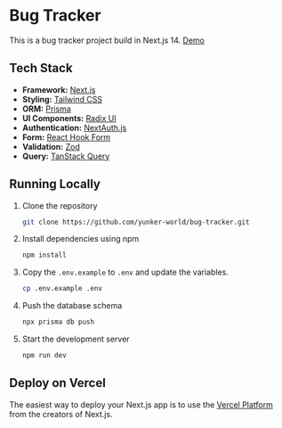 # Bug Tracker

This is a bug tracker project build in Next.js 14. [Demo](https://bug-tracker-mauve-three.vercel.app/)

## Tech Stack

- **Framework:** [Next.js](https://nextjs.org)
- **Styling:** [Tailwind CSS](https://tailwindcss.com)
- **ORM:** [Prisma](https://www.prisma.io/)
- **UI Components:** [Radix UI](https://www.radix-ui.com/)
- **Authentication:** [NextAuth.js](https://authjs.dev/)
- **Form:** [React Hook Form](https://react-hook-form.com/)
- **Validation:** [Zod](https://zod.dev/)
- **Query:** [TanStack Query](https://tanstack.com/query)

## Running Locally

1. Clone the repository

   ```bash
   git clone https://github.com/yunker-world/bug-tracker.git
   ```

2. Install dependencies using npm

   ```bash
   npm install
   ```

3. Copy the `.env.example` to `.env` and update the variables.

   ```bash
   cp .env.example .env
   ```

4. Push the database schema

   ```bash
   npx prisma db push
   ```

5. Start the development server

   ```bash
   npm run dev
   ```

## Deploy on Vercel

The easiest way to deploy your Next.js app is to use the [Vercel Platform](https://vercel.com/new?utm_medium=default-template&filter=next.js&utm_source=create-next-app&utm_campaign=create-next-app-readme) from the creators of Next.js.
